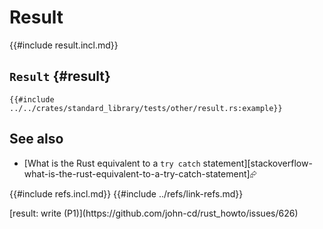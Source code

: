 # Result

{{#include result.incl.md}}

## `Result` {#result}

```rust,editable
{{#include ../../crates/standard_library/tests/other/result.rs:example}}
```

## See also

- [What is the Rust equivalent to a `try catch` statement][stackoverflow-what-is-the-rust-equivalent-to-a-try-catch-statement]⮳

{{#include refs.incl.md}}
{{#include ../refs/link-refs.md}}

<div class="hidden">
[result: write (P1)](https://github.com/john-cd/rust_howto/issues/626)

</div>
